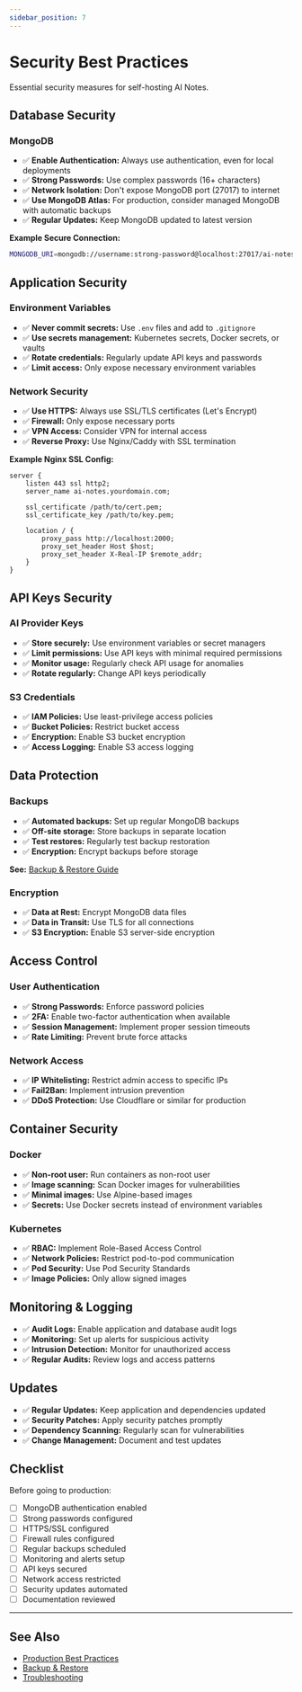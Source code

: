```yaml
---
sidebar_position: 7
---
```


# Security Best Practices

Essential security measures for self-hosting AI Notes.

## Database Security

### MongoDB

- ✅ **Enable Authentication:** Always use authentication, even for local deployments
- ✅ **Strong Passwords:** Use complex passwords (16+ characters)
- ✅ **Network Isolation:** Don't expose MongoDB port (27017) to internet
- ✅ **Use MongoDB Atlas:** For production, consider managed MongoDB with automatic backups
- ✅ **Regular Updates:** Keep MongoDB updated to latest version

**Example Secure Connection:**
```bash
MONGODB_URI=mongodb://username:strong-password@localhost:27017/ai-notes-xyz?authSource=admin&ssl=true
```

## Application Security

### Environment Variables

- ✅ **Never commit secrets:** Use `.env` files and add to `.gitignore`
- ✅ **Use secrets management:** Kubernetes secrets, Docker secrets, or vaults
- ✅ **Rotate credentials:** Regularly update API keys and passwords
- ✅ **Limit access:** Only expose necessary environment variables

### Network Security

- ✅ **Use HTTPS:** Always use SSL/TLS certificates (Let's Encrypt)
- ✅ **Firewall:** Only expose necessary ports
- ✅ **VPN Access:** Consider VPN for internal access
- ✅ **Reverse Proxy:** Use Nginx/Caddy with SSL termination

**Example Nginx SSL Config:**
```nginx
server {
    listen 443 ssl http2;
    server_name ai-notes.yourdomain.com;
    
    ssl_certificate /path/to/cert.pem;
    ssl_certificate_key /path/to/key.pem;
    
    location / {
        proxy_pass http://localhost:2000;
        proxy_set_header Host $host;
        proxy_set_header X-Real-IP $remote_addr;
    }
}
```

## API Keys Security

### AI Provider Keys

- ✅ **Store securely:** Use environment variables or secret managers
- ✅ **Limit permissions:** Use API keys with minimal required permissions
- ✅ **Monitor usage:** Regularly check API usage for anomalies
- ✅ **Rotate regularly:** Change API keys periodically

### S3 Credentials

- ✅ **IAM Policies:** Use least-privilege access policies
- ✅ **Bucket Policies:** Restrict bucket access
- ✅ **Encryption:** Enable S3 bucket encryption
- ✅ **Access Logging:** Enable S3 access logging

## Data Protection

### Backups

- ✅ **Automated backups:** Set up regular MongoDB backups
- ✅ **Off-site storage:** Store backups in separate location
- ✅ **Test restores:** Regularly test backup restoration
- ✅ **Encryption:** Encrypt backups before storage

**See:** [Backup & Restore Guide](/docs/deployment/backup-restore)

### Encryption

- ✅ **Data at Rest:** Encrypt MongoDB data files
- ✅ **Data in Transit:** Use TLS for all connections
- ✅ **S3 Encryption:** Enable S3 server-side encryption

## Access Control

### User Authentication

- ✅ **Strong Passwords:** Enforce password policies
- ✅ **2FA:** Enable two-factor authentication when available
- ✅ **Session Management:** Implement proper session timeouts
- ✅ **Rate Limiting:** Prevent brute force attacks

### Network Access

- ✅ **IP Whitelisting:** Restrict admin access to specific IPs
- ✅ **Fail2Ban:** Implement intrusion prevention
- ✅ **DDoS Protection:** Use Cloudflare or similar for production

## Container Security

### Docker

- ✅ **Non-root user:** Run containers as non-root user
- ✅ **Image scanning:** Scan Docker images for vulnerabilities
- ✅ **Minimal images:** Use Alpine-based images
- ✅ **Secrets:** Use Docker secrets instead of environment variables

### Kubernetes

- ✅ **RBAC:** Implement Role-Based Access Control
- ✅ **Network Policies:** Restrict pod-to-pod communication
- ✅ **Pod Security:** Use Pod Security Standards
- ✅ **Image Policies:** Only allow signed images

## Monitoring & Logging

- ✅ **Audit Logs:** Enable application and database audit logs
- ✅ **Monitoring:** Set up alerts for suspicious activity
- ✅ **Intrusion Detection:** Monitor for unauthorized access
- ✅ **Regular Audits:** Review logs and access patterns

## Updates

- ✅ **Regular Updates:** Keep application and dependencies updated
- ✅ **Security Patches:** Apply security patches promptly
- ✅ **Dependency Scanning:** Regularly scan for vulnerabilities
- ✅ **Change Management:** Document and test updates

## Checklist

Before going to production:

- [ ] MongoDB authentication enabled
- [ ] Strong passwords configured
- [ ] HTTPS/SSL configured
- [ ] Firewall rules configured
- [ ] Regular backups scheduled
- [ ] Monitoring and alerts setup
- [ ] API keys secured
- [ ] Network access restricted
- [ ] Security updates automated
- [ ] Documentation reviewed

---

## See Also

- [Production Best Practices](/docs/deployment/production)
- [Backup & Restore](/docs/deployment/backup-restore)
- [Troubleshooting](/docs/deployment/troubleshooting)

